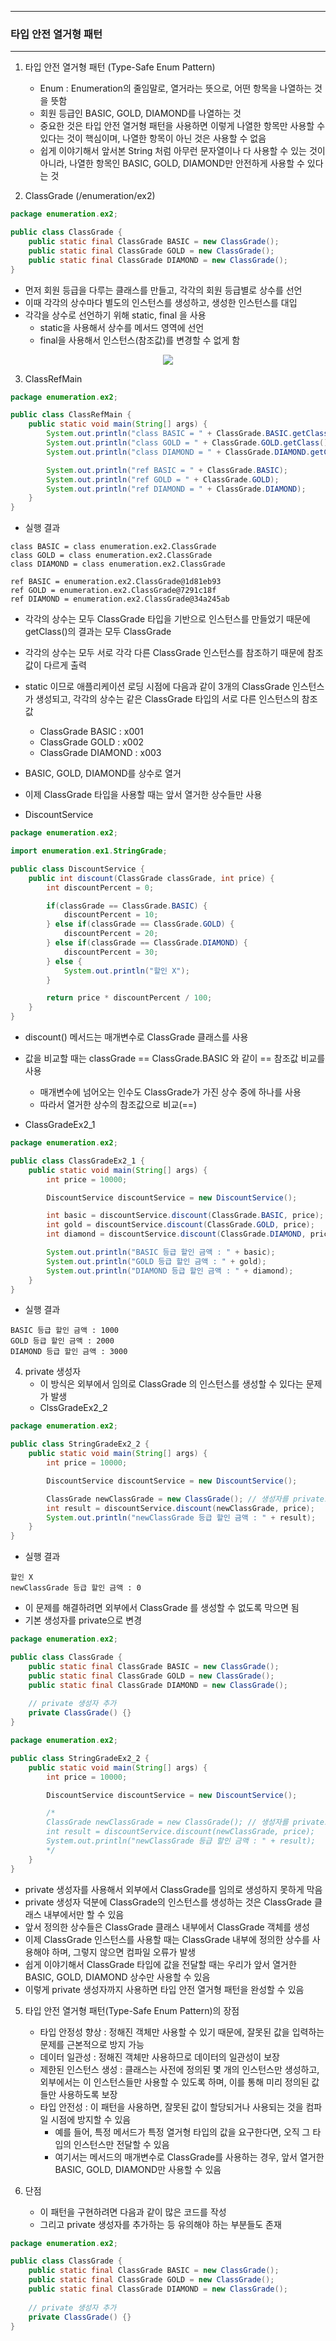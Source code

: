-----
### 타입 안전 열거형 패턴
-----
1. 타입 안전 열거형 패턴 (Type-Safe Enum Pattern)
   - Enum : Enumeration의 줄임말로, 열거라는 뜻으로, 어떤 항목을 나열하는 것을 뜻함
   - 회원 등급인 BASIC, GOLD, DIAMOND를 나열하는 것
   - 중요한 것은 타입 안전 열거형 패턴을 사용하면 이렇게 나열한 항목만 사용할 수 있다는 것이 핵심이며, 나열한 항목이 아닌 것은 사용할 수 없음
   - 쉽게 이야기해서 앞서본 String 처럼 아무런 문자열이나 다 사용할 수 있는 것이 아니라, 나열한 항목인 BASIC, GOLD, DIAMOND만 안전하게 사용할 수 있다는 것

2. ClassGrade (/enumeration/ex2)
```java
package enumeration.ex2;

public class ClassGrade {
    public static final ClassGrade BASIC = new ClassGrade();
    public static final ClassGrade GOLD = new ClassGrade();
    public static final ClassGrade DIAMOND = new ClassGrade();
}
```
   - 먼저 회원 등급을 다루는 클래스를 만들고, 각각의 회원 등급별로 상수를 선언
   - 이때 각각의 상수마다 별도의 인스턴스를 생성하고, 생성한 인스턴스를 대입  
   - 각각을 상수로 선언하기 위해 static, final 을 사용
      + static을 사용해서 상수를 메서드 영역에 선언
      + final을 사용해서 인스턴스(참조값)를 변경할 수 없게 함
<div align="center">
<img src="https://github.com/user-attachments/assets/3fcf0706-dcd9-4cd9-b586-ecd6d80d36e0">
</div>

3. ClassRefMain
```java
package enumeration.ex2;

public class ClassRefMain {
    public static void main(String[] args) {
        System.out.println("class BASIC = " + ClassGrade.BASIC.getClass());
        System.out.println("class GOLD = " + ClassGrade.GOLD.getClass());
        System.out.println("class DIAMOND = " + ClassGrade.DIAMOND.getClass());

        System.out.println("ref BASIC = " + ClassGrade.BASIC); 
        System.out.println("ref GOLD = " + ClassGrade.GOLD);
        System.out.println("ref DIAMOND = " + ClassGrade.DIAMOND);
    }
}
```
   - 실행 결과
```
class BASIC = class enumeration.ex2.ClassGrade
class GOLD = class enumeration.ex2.ClassGrade
class DIAMOND = class enumeration.ex2.ClassGrade

ref BASIC = enumeration.ex2.ClassGrade@1d81eb93
ref GOLD = enumeration.ex2.ClassGrade@7291c18f
ref DIAMOND = enumeration.ex2.ClassGrade@34a245ab
```

   - 각각의 상수는 모두 ClassGrade 타입을 기반으로 인스턴스를 만들었기 때문에 getClass()의 결과는 모두 ClassGrade
   - 각각의 상수는 모두 서로 각각 다른 ClassGrade 인스턴스를 참조하기 때문에 참조값이 다르게 출력
   - static 이므로 애플리케이션 로딩 시점에 다음과 같이 3개의 ClassGrade 인스턴스가 생성되고, 각각의 상수는 같은 ClassGrade 타입의 서로 다른 인스턴스의 참조값
      + ClassGrade BASIC : x001
      + ClassGrade GOLD : x002
      + ClassGrade DIAMOND : x003

   - BASIC, GOLD, DIAMOND를 상수로 열거
   - 이제 ClassGrade 타입을 사용할 때는 앞서 열거한 상수들만 사용
   - DiscountService
```java
package enumeration.ex2;

import enumeration.ex1.StringGrade;

public class DiscountService {
    public int discount(ClassGrade classGrade, int price) {
        int discountPercent = 0;

        if(classGrade == ClassGrade.BASIC) {
            discountPercent = 10;
        } else if(classGrade == ClassGrade.GOLD) {
            discountPercent = 20;
        } else if(classGrade == ClassGrade.DIAMOND) {
            discountPercent = 30;
        } else {
            System.out.println("할인 X");
        }

        return price * discountPercent / 100;
    }
}
```
   - discount() 메서드는 매개변수로 ClassGrade 클래스를 사용
   - 값을 비교할 때는 classGrade == ClassGrade.BASIC 와 같이 == 참조값 비교를 사용 
      + 매개변수에 넘어오는 인수도 ClassGrade가 가진 상수 중에 하나를 사용
      + 따라서 열거한 상수의 참조값으로 비교(==)

   - ClassGradeEx2_1
```java
package enumeration.ex2;

public class ClassGradeEx2_1 {
    public static void main(String[] args) {
        int price = 10000;

        DiscountService discountService = new DiscountService();

        int basic = discountService.discount(ClassGrade.BASIC, price);
        int gold = discountService.discount(ClassGrade.GOLD, price);
        int diamond = discountService.discount(ClassGrade.DIAMOND, price);

        System.out.println("BASIC 등급 할인 금액 : " + basic);
        System.out.println("GOLD 등급 할인 금액 : " + gold);
        System.out.println("DIAMOND 등급 할인 금액 : " + diamond);
    }
}
```
   - 실행 결과
```
BASIC 등급 할인 금액 : 1000
GOLD 등급 할인 금액 : 2000
DIAMOND 등급 할인 금액 : 3000
```

4. private 생성자
   - 이 방식은 외부에서 임의로 ClassGrade 의 인스턴스를 생성할 수 있다는 문제가 발생
   - ClssGradeEx2_2
```java
package enumeration.ex2;

public class StringGradeEx2_2 {
    public static void main(String[] args) {
        int price = 10000;

        DiscountService discountService = new DiscountService();

        ClassGrade newClassGrade = new ClassGrade(); // 생성자를 private로 막아야 함
        int result = discountService.discount(newClassGrade, price);
        System.out.println("newClassGrade 등급 할인 금액 : " + result);
    }
}
```
   - 실행 결과
```
할인 X
newClassGrade 등급 할인 금액 : 0
```
   - 이 문제를 해결하려면 외부에서 ClassGrade 를 생성할 수 없도록 막으면 됨
   - 기본 생성자를 private으로 변경
```java
package enumeration.ex2;

public class ClassGrade {
    public static final ClassGrade BASIC = new ClassGrade();
    public static final ClassGrade GOLD = new ClassGrade();
    public static final ClassGrade DIAMOND = new ClassGrade();
    
    // private 생성자 추가
    private ClassGrade() {}
}
```
```java
package enumeration.ex2;

public class StringGradeEx2_2 {
    public static void main(String[] args) {
        int price = 10000;

        DiscountService discountService = new DiscountService();

        /*
        ClassGrade newClassGrade = new ClassGrade(); // 생성자를 private로 막아야 함
        int result = discountService.discount(newClassGrade, price);
        System.out.println("newClassGrade 등급 할인 금액 : " + result); 
        */
    }
}
```
   - private 생성자를 사용해서 외부에서 ClassGrade를 임의로 생성하지 못하게 막음
   - private 생성자 덕분에 ClassGrade의 인스턴스를 생성하는 것은 ClassGrade 클래스 내부에서만 할 수 있음
   - 앞서 정의한 상수들은 ClassGrade 클래스 내부에서 ClassGrade 객체를 생성
   - 이제 ClassGrade 인스턴스를 사용할 때는 ClassGrade 내부에 정의한 상수를 사용해야 하며, 그렇지 않으면 컴파일 오류가 발생
   - 쉽게 이야기해서 ClassGrade 타입에 값을 전달할 때는 우리가 앞서 열거한 BASIC, GOLD, DIAMOND 상수만 사용할 수 있음
   - 이렇게 private 생성자까지 사용하면 타입 안전 열거형 패턴을 완성할 수 있음

5. 타입 안전 열거형 패턴(Type-Safe Enum Pattern)의 장점
   - 타입 안정성 향상 : 정해진 객체만 사용할 수 있기 때문에, 잘못된 값을 입력하는 문제를 근본적으로 방지 가능
   - 데이터 일관성 : 정해진 객체만 사용하므로 데이터의 일관성이 보장
   - 제한된 인스턴스 생성 : 클래스는 사전에 정의된 몇 개의 인스턴스만 생성하고, 외부에서는 이 인스턴스들만 사용할 수 있도록 하며, 이를 통해 미리 정의된 값들만 사용하도록 보장
   - 타입 안전성 : 이 패턴을 사용하면, 잘못된 값이 할당되거나 사용되는 것을 컴파일 시점에 방지할 수 있음
     + 예를 들어, 특정 메서드가 특정 열거형 타입의 값을 요구한다면, 오직 그 타입의 인스턴스만 전달할 수 있음
     + 여기서는 메서드의 매개변수로 ClassGrade를 사용하는 경우, 앞서 열거한 BASIC, GOLD, DIAMOND만 사용할 수 있음

6. 단점
   - 이 패턴을 구현하려면 다음과 같이 많은 코드를 작성
   - 그리고 private 생성자를 추가하는 등 유의해야 하는 부분들도 존재
```java
package enumeration.ex2;

public class ClassGrade {
    public static final ClassGrade BASIC = new ClassGrade();
    public static final ClassGrade GOLD = new ClassGrade();
    public static final ClassGrade DIAMOND = new ClassGrade();
    
    // private 생성자 추가
    private ClassGrade() {}
}
```
